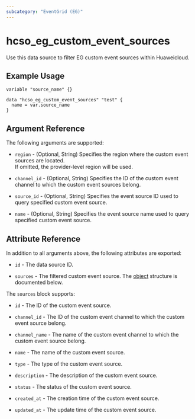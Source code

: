 ```yaml
---
subcategory: "EventGrid (EG)"
---
```


# hcso_eg_custom_event_sources

Use this data source to filter EG custom event sources within Huaweicloud.

## Example Usage

```hcl
variable "source_name" {}

data "hcso_eg_custom_event_sources" "test" {
  name = var.source_name
}
```

## Argument Reference

The following arguments are supported:

* `region` - (Optional, String) Specifies the region where the custom event sources are located.  
  If omitted, the provider-level region will be used.

* `channel_id` - (Optional, String) Specifies the ID of the custom event channel to which the custom event sources
  belong.

* `source_id` - (Optional, String) Specifies the event source ID used to query specified custom event source.

* `name` - (Optional, String) Specifies the event source name used to query specified custom event source.

## Attribute Reference

In addition to all arguments above, the following attributes are exported:

* `id` - The data source ID.

* `sources` - The filtered custom event source.
  The [object](#eg_custom_event_sources) structure is documented below.

<a name="eg_custom_event_sources"></a>
The `sources` block supports:

* `id` - The ID of the custom event source.

* `channel_id` - The ID of the custom event channel to which the custom event source belong.

* `channel_name` - The name of the custom event channel to which the custom event source belong.

* `name` - The name of the custom event source.

* `type` - The type of the custom event source.

* `description` - The description of the custom event source.

* `status` - The status of the custom event source.

* `created_at` - The creation time of the custom event source.

* `updated_at` - The update time of the custom event source.
